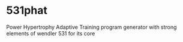 # 531phat
Power Hypertrophy Adaptive Training program generator with strong elements of wendler 531 for its core
